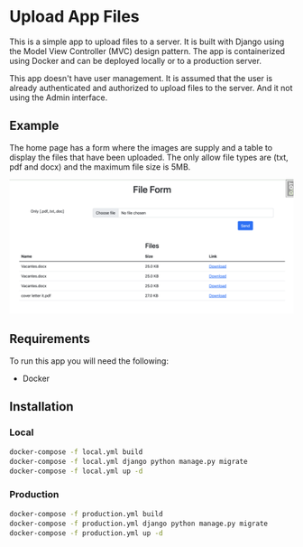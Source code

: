 # Upload App Files

This is a simple app to upload files to a server. It is built with Django using the Model View Controller (MVC) design pattern. The app is containerized using Docker and can be deployed locally or to a production server.

This app doesn't have user management. It is assumed that the user is already authenticated and authorized to upload files to the server. And it not using the Admin interface.

## Example

The home page has a form where the images are supply and a table to display the files that have been uploaded. The only allow file types are (txt, pdf and docx) and the maximum file size is 5MB.

![img1][image_1]

## Requirements

To run this app you will need the following:

- Docker

## Installation

### Local

```bash
docker-compose -f local.yml build
docker-compose -f local.yml django python manage.py migrate
docker-compose -f local.yml up -d
```

### Production

```bash
docker-compose -f production.yml build
docker-compose -f production.yml django python manage.py migrate
docker-compose -f production.yml up -d
```

[image_1]: ./static/images/example_1.png "Home Page"
